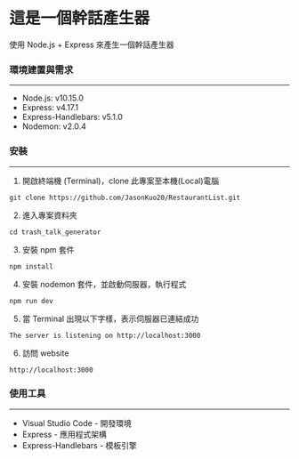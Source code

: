 # 這是一個幹話產生器

使用 Node.js + Express 來產生一個幹話產生器

### 環境建置與需求

---

- Node.js: v10.15.0
- Express: v4.17.1
- Express-Handlebars: v5.1.0
- Nodemon: v2.0.4

### 安裝

---

1. 開啟終端機 (Terminal)，clone 此專案至本機(Local)電腦
<pre><code>git clone https://github.com/JasonKuo20/RestaurantList.git</code></pre>

2. 進入專案資料夾
<pre><code>cd trash_talk_generator</code></pre>

3. 安裝 npm 套件
<pre><code>npm install</code></pre>

4. 安裝 nodemon 套件，並啟動伺服器，執行程式
<pre><code>npm run dev</code></pre>

5. 當 Terminal 出現以下字樣，表示伺服器已連結成功
<pre><code>The server is listening on http://localhost:3000</code></pre>

6. 訪問 website
<pre><code>http://localhost:3000</code></pre>

### 使用工具

---

- Visual Studio Code - 開發環境
- Express - 應用程式架構
- Express-Handlebars - 模板引擎
